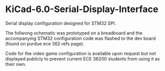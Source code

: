 # KiCad-6.0-Serial-Display-Interface
Serial display configuration designed for STM32 SPI.

The follwong schematic was prototyped on a breadboard and the accompanying STM32 configuration code was flashed to the dev board (found on purdue ece 362 refs page).

Code for the video game configuration is available upon request but not displayed publicly to prevent current ECE 36200 students from using it as their own.
